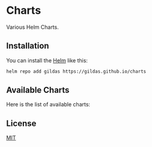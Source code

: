 # Charts

Various Helm Charts.

## Installation

You can install the [Helm](https://helm.sh) like this:
```sh
helm repo add gildas https://gildas.github.io/charts
```

## Available Charts

Here is the list of available charts:  

## License

[MIT](./LICENSE)
